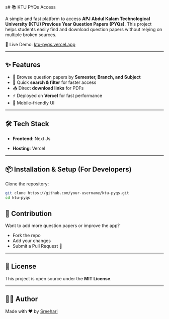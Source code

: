 s# 📚 KTU PYQs Access

A simple and fast platform to access **APJ Abdul Kalam Technological University (KTU) Previous Year Question Papers (PYQs)**.
This project helps students easily find and download question papers without relying on multiple broken sources.

🚀 Live Demo: [ktu-pyqs.vercel.app](https://ktu-pyqs.vercel.app/)

---

## ✨ Features

* 📂 Browse question papers by **Semester, Branch, and Subject**
* 🔎 Quick **search & filter** for faster access
* 📥 Direct **download links** for PDFs
* ⚡ Deployed on **Vercel** for fast performance
* 📱 Mobile-friendly UI

---

## 🛠️ Tech Stack

* **Frontend**: Next Js

* **Hosting**: Vercel

---

## 📦 Installation & Setup (For Developers)

Clone the repository:

```bash
git clone https://github.com/your-username/ktu-pyqs.git
cd ktu-pyqs
```

## 🙌 Contribution

Want to add more question papers or improve the app?

* Fork the repo
* Add your changes
* Submit a Pull Request 🚀

---

## 📄 License

This project is open source under the **MIT License**.

---

## 👨‍💻 Author

Made with ❤️ by [Sreehari](https://github.com/your-username)
